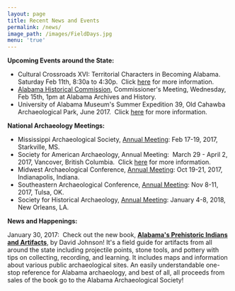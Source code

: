 ```yaml
---
layout: page
title: Recent News and Events
permalink: /news/
image_path: /images/FieldDays.jpg
menu: 'true'
---
```



**Upcoming Events around the State:**

* Cultural Crossroads XVI: Territorial Characters in Becoming Alabama.&nbsp; Saturday Feb 11th, 8:30a to 4:30p.&nbsp; Click [here](https://www.eventbrite.com/e/cultural-crossroads-xvi-territorial-characters-in-becoming-alabama-tickets-30527460456?utm_source=Feb+2017+Events+%26+Updates&amp;utm_campaign=Feb+2017+Events+%26+Updates&amp;utm_medium=email) for more information.
* [Alabama Historical Commission](http://ahc.alabama.gov/), Commissioner's Meeting, Wednesday, Feb 15th, 1pm at Alabama Archives and History.
* University of Alabama Museum's Summer Expedition 39, Old Cahawba Archaeological Park, June 2017.&nbsp; Click [here](https://almnh.ua.edu/summer-expedition.html) for more information.

**National Archaeology Meetings:**

* Mississippi Archaeological Society, [Annual Meeting](http://www.msarchaeology.org/maa/meetings.html): Feb 17-19, 2017, Starkville, MS.
* Society for American Archaeology, Annual Meeting:&nbsp; March 29 - April 2, 2017, Vancover, British Columbia.&nbsp; Click [here](http://www.saa.org/AbouttheSociety/AnnualMeeting/tabid/138/Default.aspx) for more information.
* Midwest Archaeological Conference, [Annual Meeting](http://www.midwestarchaeology.org/2017-indianapolis-indiana): Oct 19-21, 2017, Indianapolis, Indiana.
* Southeastern Archaeological Conference, [Annual Meeting](http://www.southeasternarchaeology.org/annual-meeting/details/): Nov 8-11, 2017, Tulsa, OK.
* Society for Historical Archaeology, [Annual Meeting](https://sha.org/conferences/): January 4-8, 2018, New Orleans, LA.

**News and Happenings:**

January 30, 2017:&nbsp; Check out the new book, **[Alabama's Prehistoric Indians and Artifacts](https://www.amazon.com/Alabamas-Prehistoric-Indians-Artifacts-Johnson/dp/099687836X/ref=sr_1_1?s=books&amp;ie=UTF8&amp;qid=1485826114&amp;sr=1-1&amp;keywords=alabama+artifacts)**, by David Johnson! It's a field guide for artifacts from all around the state including projectile points, stone tools, and pottery with tips on collecting, recording, and learning. It includes maps and information about various public archaeological sites. An easily understandable one-stop reference for Alabama archaeology, and best of all, all proceeds from sales of the book go to the Alabama Archaeological Society!
